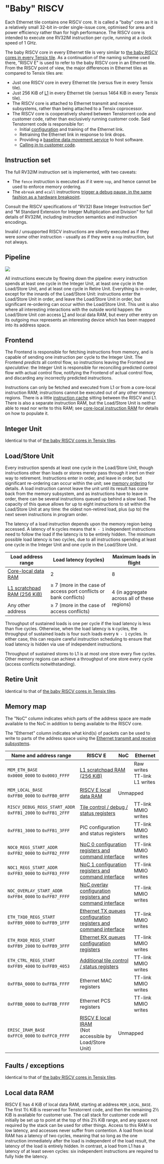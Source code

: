 # "Baby" RISCV

Each Ethernet tile contains one RISCV core. It is called a "baby" core as it is a relatively small 32-bit in-order single-issue core, optimised for area and power efficiency rather than for high performance. The RISCV core is intended to execute one RV32IM instruction per cycle, running at a clock speed of 1 GHz.

The baby RISCV core in every Ethernet tile is very similar to [the baby RISCV cores in every Tensix tile](../../TensixTile/BabyRISCV/README.md). As a continuation of the naming scheme used there, "RISCV E" is used to refer to the baby RISCV core in an Ethernet tile. From the RISCV point of view, the major differences in Ethernet tiles as compared to Tensix tiles are:
* Just one RISCV core in every Ethernet tile (versus five in every Tensix tile).
* Just 256 KiB of [L1](../L1.md) in every Ethernet tile (versus 1464 KiB in every Tensix tile).
* The RISCV core is attached to Ethernet transmit and receive subsystems, rather than being attached to a Tensix coprocessor.
* The RISCV core is cooperatively shared between Tenstorrent code and customer code, rather than exclusively running customer code. Said Tenstorrent code is responsible for:
    * Initial [configuration](../EthernetTxRx.md#associating-tx-queues-with-rx-queues) and training of the Ethernet link.
    * Retraining the Ethernet link in response to link drops.
    * Providing a [baseline data movement service](../BaselineDataMovementService.md) to host software.
    * [Calling in to customer code](CallingInToCustomerCode.md).

## Instruction set

The full RV32IM instruction set is implemented, with two caveats:
* The `fence` instruction is executed as if it were `nop`, and hence cannot be used to enforce memory ordering.
* The `ebreak` and `ecall` instructions [trigger a debug pause, in the same fashion as a hardware breakpoint](DebugInterface.md#ebreak-and-ecall-instructions).

Consult the RISCV specifications of "RV32I Base Integer Instruction Set" and "M Standard Extension for Integer Multiplication and Division" for full details of RV32IM, including instruction semantics and instruction encodings.

Invalid / unsupported RISCV instructions are silently executed as if they were _some_ other instruction - usually as if they were a `nop` instruction, but not always.

## Pipeline

![](../../../Diagrams/Out/BabyRISCV_Eth.svg)

All instructions execute by flowing down the pipeline: every instruction spends at least one cycle in the Integer Unit, at least one cycle in the Load/Store Unit, and at least one cycle in Retire Unit. Everything is in-order, except for the innards of the Load/Store Unit: instructions enter the Load/Store Unit in order, and leave the Load/Store Unit in order, but significant re-ordering can occur within the Load/Store Unit. This unit is also where all interesting interactions with the outside world happen: the Load/Store Unit _can_ access [L1](../L1.md) and local data RAM, but every other entry on its outgoing mux represents an interesting device which has been mapped into its address space.

## Frontend

The Frontend is responsible for fetching instructions from memory, and is capable of sending one instruction per cycle to the Integer Unit. The Frontend _predicts_ all control flow, so instructions leaving the Frontend are _speculative_: the Integer Unit is responsible for reconciling predicted control flow with actual control flow, notifying the Frontend of actual control flow, and discarding any incorrectly predicted instructions.

Instructions can only be fetched and executed from L1 or from a core-local instruction RAM; instructions cannot be executed out of any other memory regions. There is a little [instruction cache](InstructionCache.md) sitting between the RISCV and L1. There is also a separate instruction RAM, but the Load/Store Unit is neither able to read nor write to this RAM; see [core-local instruction RAM](InstructionRAM.md) for details on how to populate it.

## Integer Unit

Identical to that of [the baby RISCV cores in Tensix tiles](../../TensixTile/BabyRISCV/README.md#integer-unit).

## Load/Store Unit

Every instruction spends at least one cycle in the Load/Store Unit, though instructions other than loads or stores merely pass through it inert on their way to retirement. Instructions enter in order, and leave in order, but significant re-ordering can occur within the unit; see [memory ordering](../../TensixTile/BabyRISCV/MemoryOrdering.md) for details. A load instruction cannot leave the unit until its result has come back from the memory subsystem, and as instructions have to leave in order, there can be several instructions queued up behind a slow load. The capacity of this queue allows for up to eight instructions to sit within the Load/Store Unit at any time: the oldest non-retired load, plus (up to) the next seven instructions in program order.

The latency of a load instruction depends upon the memory region being accessed. A latency of `N` cycles means that `N - 1` independent instructions need to follow the load if the latency is to be entirely hidden. The minimum possible load latency is two cycles, due to all instructions spending at least one cycle in the Integer Unit and one cycle in the Load/Store Unit.

<table><thead><tr><th>Load address range</th><th>Load latency (cycles)</th><th>Maximum loads in flight</th></tr></thead>
<tr><td><a href="README.md#local-data-ram">Core-local data RAM</a></td><td>2</td><td>8</td></tr>
<tr><td><a href="../L1.md">L1 scratchpad RAM (256 KiB)</a></td><td>≥ 7 (more in the case of access port conflicts or bank conflicts)</td><td rowspan="2">4 (in aggregate across all of these regions)</td></tr>
<tr><td>Any other address</td><td>≥ 7 (more in the case of access conflicts)</td></tr>
</table>

Throughput of sustained loads is one per cycle if the load latency is less than five cycles. Otherwise, when the load latency is `N` cycles, the throughput of sustained loads is four such loads every `N - 1` cycles. In either case, this can require careful instruction scheduling to ensure that load latency is hidden via use of independent instructions.

Throughput of sustained stores to L1 is at most one store every five cycles. Other memory regions can achieve a throughput of one store every cycle (access conflicts notwithstanding).

## Retire Unit

Identical to that of [the baby RISCV cores in Tensix tiles](../../TensixTile/BabyRISCV/README.md#retire-unit).

## Memory map

The "NoC" column indicates which parts of the address space are made available to the NoC in addition to being available to the RISCV core.

The "Ethernet" column indicates what kind(s) of packets can be used to write to parts of the address space using the [Ethernet transmit and receive subsystems](../EthernetTxRx.md).

<table><thead><tr><th>Name and address range</th><th>RISCV&nbsp;E</th><th>NoC</th><th>Ethernet</th></tr></thead>
<tr><td><code>MEM_ETH_BASE</code><br/><code>0x0000_0000</code> to <code>0x0003_FFFF</code></td><td colspan="2"><a href="../L1.md">L1 scratchpad RAM (256 KiB)</a></td><td>Raw writes<br/>TT-link L1 writes</td></tr>
<tr><td><code>MEM_LOCAL_BASE</code><br/><code>0xFFB0_0000</code> to <code>0xFFB0_0FFF</code></td><td><a href="README.md#local-data-ram">RISCV E local data RAM</a></td><td colspan="2">Unmapped</td></tr>
<tr><td><code>RISCV_DEBUG_REGS_START_ADDR</code><br/><code>0xFFB1_2000</code> to <code>0xFFB1_2FFF</code></td><td colspan="2"><a href="../TileControlDebugStatus.md">Tile control / debug / status registers</a></td><td>TT-link MMIO writes</td></tr>
<tr><td><code>0xFFB1_3000</code> to <code>0xFFB1_3FFF</code></td><td colspan="2">PIC configuration and status registers</td><td>TT-link MMIO writes</td></tr>
<tr><td><code>NOC0_REGS_START_ADDR</code><br/><code>0xFFB2_0000</code> to <code>0xFFB2_FFFF</code></td><td colspan="2"><a href="../../NoC/MemoryMap.md">NoC 0 configuration registers and command interface</a></td><td>TT-link MMIO writes</td></tr>
<tr><td><code>NOC1_REGS_START_ADDR</code><br/><code>0xFFB3_0000</code> to <code>0xFFB3_FFFF</code></td><td colspan="2"><a href="../../NoC/MemoryMap.md">NoC 1 configuration registers and command interface</a></td><td>TT-link MMIO writes</td></tr>
<tr><td><code>NOC_OVERLAY_START_ADDR</code><br/><code>0xFFB4_0000</code> to <code>0xFFB7_FFFF</code></td><td colspan="2"><a href="../../NoC/Overlay/README.md">NoC overlay configuration registers and command interface</a></td><td>TT-link MMIO writes</td></tr>
<tr><td><code>ETH_TXQ0_REGS_START</code><br/><code>0xFFB9_0000</code> to <code>0xFFB9_1FFF</code></td><td colspan="2"><a href="../EthernetTxRx.md">Ethernet TX queues configuration registers and command interface</a></td><td>TT-link MMIO writes</td></tr>
<tr><td><code>ETH_RXQ0_REGS_START</code><br/><code>0xFFB9_2000</code> to <code>0xFFB9_3FFF</code></td><td colspan="2"><a href="../EthernetTxRx.md">Ethernet RX queues configuration registers</a></td><td>TT-link MMIO writes</td></tr>
<tr><td><code>ETH_CTRL_REGS_START</code><br/><code>0xFFB9_4000</code> to <code>0xFFB9_4053</code></td><td colspan="2"><a href="../TileControlDebugStatus.md">Additional tile control / status registers</a></td><td>TT-link MMIO writes</td></tr>
<tr><td><code>0xFFBA_0000</code> to <code>0xFFBA_FFFF</code></td><td colspan="2">Ethernet MAC registers</td><td>TT-link MMIO writes</td></tr>
<tr><td><code>0xFFBB_0000</code> to <code>0xFFBB_FFFF</code></td><td colspan="2">Ethernet PCS registers</td><td>TT-link MMIO writes</td></tr>
<tr><td><code>ERISC_IRAM_BASE</code><br/><code>0xFFC0_0000</code> to <code>0xFFC0_FFFF</code></td><td><a href="InstructionRAM.md">RISCV E local IRAM</a><br/>(Not accessible by Load/Store Unit)</td><td colspan="2">Unmapped</td></tr>
</table>

## Faults / exceptions

Identical to that of [the baby RISCV cores in Tensix tiles](../../TensixTile/BabyRISCV/README.md#faults--exceptions).

## Local data RAM

RISCV E has 4 KiB of local data RAM, starting at address `MEM_LOCAL_BASE`. The first 1½ KiB is reserved for Tenstorrent code, and then the remaining 2½ KiB is available for customer use. The call stack for customer code will initially be set up to point at the top of this 2½ KiB range, and any space not required by the stack can be used for other things. Access to this RAM is low latency, and accesses never suffer from contention. A load from local RAM has a latency of two cycles, meaning that so long as the one instruction immediately after the load is independent of the load result, the latency of the load is entirely hidden. In contrast, a load from L1 has a latency of at least seven cycles: six independent instructions are required to fully hide the latency.
